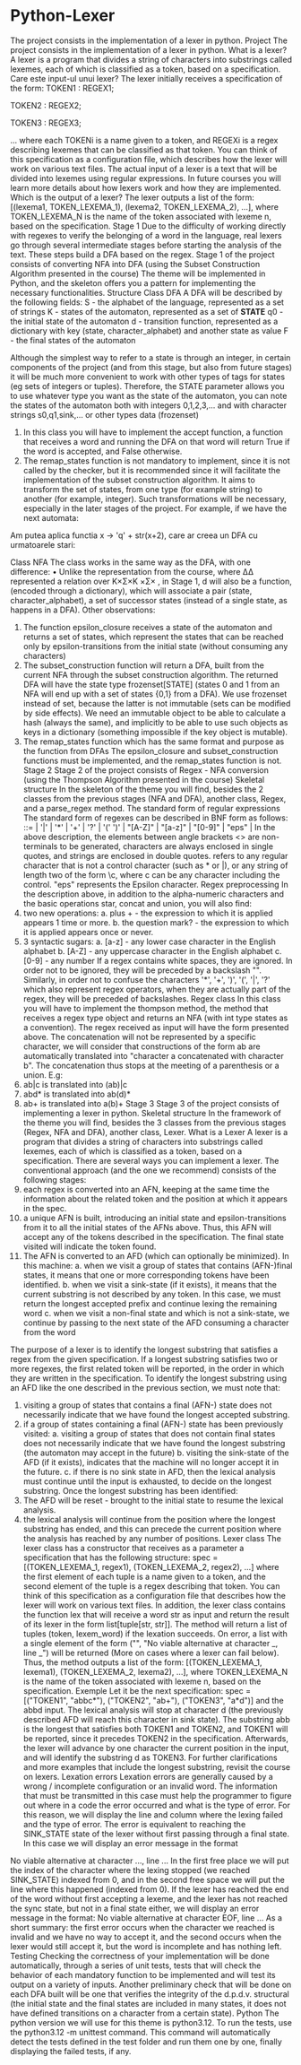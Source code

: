 # Python-Lexer
 The project consists in the implementation of a lexer in python.
 Project
The project consists in the implementation of a lexer in python.
What is a lexer?
A lexer is a program that divides a string of characters into substrings called lexemes, each of which is classified as a token, based on a specification.
Care este input-ul unui lexer?
The lexer initially receives a specification of the form:
TOKEN1 : REGEX1;

TOKEN2 : REGEX2;

TOKEN3 : REGEX3;

...
where each TOKENi is a name given to a token, and REGEXi is a regex describing lexemes that can be classified as that token. You can think of this specification as a configuration file, which describes how the lexer will work on various text files.
The actual input of a lexer is a text that will be divided into lexemes using regular expressions. In future courses you will learn more details about how lexers work and how they are implemented.
Which is the output of a lexer?
The lexer outputs a list of the form: [(lexema1, TOKEN_LEXEMA_1), (lexema2, TOKEN_LEXEMA_2), …], where TOKEN_LEXEMA_N is the name of the token associated with lexeme n, based on the specification.
Stage 1
Due to the difficulty of working directly with regexes to verify the belonging of a word in the language, real lexers go through several intermediate stages before starting the analysis of the text. These steps build a DFA based on the regex.
Stage 1 of the project consists of converting NFA into DFA (using the Subset Construction Algorithm presented in the course)
The theme will be implemented in Python, and the skeleton offers you a pattern for implementing the necessary functionalities.
Structure
Class DFA
A DFA will be described by the following fields:
S - the alphabet of the language, represented as a set of strings
K - states of the automaton, represented as a set of __STATE__
q0 - the initial state of the automaton
d - transition function, represented as a dictionary with key (state, character_alphabet) and another state as value
F - the final states of the automaton

Although the simplest way to refer to a state is through an integer, in certain components of the project (and from this stage, but also from future stages) it will be much more convenient to work with other types of tags for states (eg sets of integers or tuples). Therefore, the STATE parameter allows you to use whatever type you want as the state of the automaton, you can note the states of the automaton both with integers 0,1,2,3,... and with character strings s0,q1,sink,... or other types data (frozenset)

1. In this class you will have to implement the accept function, a function that receives a word and running the DFA on that word will return True if the word is accepted, and False otherwise.
2. The remap_states function is not mandatory to implement, since it is not called by the checker, but it is recommended since it will facilitate the implementation of the subset construction algorithm. It aims to transform the set of states, from one type (for example string) to another (for example, integer). Such transformations will be necessary, especially in the later stages of the project.
For example, if we have the next automata:
 
Am putea aplica functia x → 'q' + str(x+2), care ar creea un DFA cu urmatoarele stari:
 
Class NFA
The class works in the same way as the DFA, with one difference:
• Unlike the representation from the course, where ΔΔ represented a relation over K×Σ×K ×Σ× , in Stage 1, d will also be a function, (encoded through a dictionary), which will associate a pair (state, character_alphabet), a set of successor states (instead of a single state, as happens in a DFA).
Other observations:
1. The function epsilon_closure receives a state of the automaton and returns a set of states, which represent the states that can be reached only by epsilon-transitions from the initial state (without consuming any characters)
2. The subset_construction function will return a DFA, built from the current NFA through the subset construction algorithm. The returned DFA will have the state type frozenset[STATE] (states 0 and 1 from an NFA will end up with a set of states {0,1} from a DFA). We use frozenset instead of set, because the latter is not immutable (sets can be modified by side effects). We need an immutable object to be able to calculate a hash (always the same), and implicitly to be able to use such objects as keys in a dictionary (something impossible if the key object is mutable).
3. The remap_states function which has the same format and purpose as the function from DFAs
The epsilon_closure and subset_construction functions must be implemented, and the remap_states function is not.
Stage 2
Stage 2 of the project consists of Regex - NFA conversion (using the Thompson Algorithm presented in the course)
Skeletal structure
In the skeleton of the theme you will find, besides the 2 classes from the previous stages (NFA and DFA), another class, Regex, and a parse_regex method.
The standard form of regular expressions
The standard form of regexes can be described in BNF form as follows:
<regex> ::= <regex><regex> | 
            <regex> '|' <regex> | 
            <regex>'*' | <regex>'+' | <regex>'?' | 
            '(' <regex> ')' | 
            "[A-Z]" |
            "[a-z]" |
            "[0-9]" |
            "eps" | <character> 
In the above description, the elements between angle brackets <> are non-terminals to be generated, characters are always enclosed in single quotes, and strings are enclosed in double quotes.
<character> refers to any regular character that is not a control character (such as * or |), or any string of length two of the form \c, where c can be any character including the control.
"eps" represents the Epsilon character.
Regex preprocessing
In the description above, in addition to the alpha-numeric characters and the basic operations star, concat and union, you will also find:
1. two new operations:
a. plus + - the expression to which it is applied appears 1 time or more.
b. the question mark? - the expression to which it is applied appears once or never.
2. 3 syntactic sugars:
a. [a-z] - any lower case character in the English alphabet
b. [A-Z] - any uppercase character in the English alphabet
c. [0-9] - any number
If a regex contains white spaces, they are ignored. In order not to be ignored, they will be preceded by a backslash "\". Similarly, in order not to confuse the characters '*', '+', ')', '(', '|', '?' which also represent regex operators, when they are actually part of the regex, they will be preceded of backslashes.
Regex class
In this class you will have to implement the thompson method, the method that receives a regex type object and returns an NFA (with int type states as a convention). The regex received as input will have the form presented above.
The concatenation will not be represented by a specific character, we will consider that constructions of the form ab are automatically translated into "character a concatenated with character b". The concatenation thus stops at the meeting of a parenthesis or a union. E.g:
1. ab|c is translated into (ab)|c
2. abd* is translated into ab(d)*
3. ab+ is translated into a(b)+
Stage 3
Stage 3 of the project consists of implementing a lexer in python.
Skeletal structure
In the framework of the theme you will find, besides the 3 classes from the previous stages (Regex, NFA and DFA), another class, Lexer.
What is a Lexer
A lexer is a program that divides a string of characters into substrings called lexemes, each of which is classified as a token, based on a specification.
There are several ways you can implement a lexer. The conventional approach (and the one we recommend) consists of the following stages:
1. each regex is converted into an AFN, keeping at the same time the information about the related token and the position at which it appears in the spec.
2. a unique AFN is built, introducing an initial state and epsilon-transitions from it to all the initial states of the AFNs above. Thus, this AFN will accept any of the tokens described in the specification. The final state visited will indicate the token found.
3. The AFN is converted to an AFD (which can optionally be minimized). In this machine:
a. when we visit a group of states that contains (AFN-)final states, it means that one or more corresponding tokens have been identified.
b. when we visit a sink-state (if it exists), it means that the current substring is not described by any token. In this case, we must return the longest accepted prefix and continue lexing the remaining word
c. when we visit a non-final state and which is not a sink-state, we continue by passing to the next state of the AFD consuming a character from the word

The purpose of a lexer is to identify the longest substring that satisfies a regex from the given specification. If a longest substring satisfies two or more regexes, the first related token will be reported, in the order in which they are written in the specification.
To identify the longest substring using an AFD like the one described in the previous section, we must note that:
1. visiting a group of states that contains a final (AFN-) state does not necessarily indicate that we have found the longest accepted substring.
2. if a group of states containing a final (AFN-) state has been previously visited:
a. visiting a group of states that does not contain final states does not necessarily indicate that we have found the longest substring (the automaton may accept in the future)
b. visiting the sink-state of the AFD (if it exists), indicates that the machine will no longer accept it in the future.
c. if there is no sink state in AFD, then the lexical analysis must continue until the input is exhausted, to decide on the longest substring.
Once the longest substring has been identified:
1. The AFD will be reset - brought to the initial state to resume the lexical analysis.
2. the lexical analysis will continue from the position where the longest substring has ended, and this can precede the current position where the analysis has reached by any number of positions.
Lexer class
The lexer class has a constructor that receives as a parameter a specification that has the following structure:
spec = [(TOKEN_LEXEMA_1, regex1), (TOKEN_LEXEMA_2, regex2), ...]
where the first element of each tuple is a name given to a token, and the second element of the tuple is a regex describing that token. You can think of this specification as a configuration file that describes how the lexer will work on various text files.
In addition, the lexer class contains the function lex that will receive a word str as input and return the result of its lexer in the form list[tuple[str, str]]. The method will return a list of tuples (token, lexem_word) if the lexation succeeds. On error, a list with a single element of the form ("", "No viable alternative at character _, line _") will be returned (More on cases where a lexer can fail below). Thus, the method outputs a list of the form: [(TOKEN_LEXEMA_1, lexema1), (TOKEN_LEXEMA_2, lexema2), …], where TOKEN_LEXEMA_N is the name of the token associated with lexeme n, based on the specification.
Exemple
Let it be the next specification:
spec = [("TOKEN1", "abbc*"), ("TOKEN2", "ab+"), ("TOKEN3", "a*d")]
and the abbd input. The lexical analysis will stop at character d (the previously described AFD will reach this character in sink state). The substring abb is the longest that satisfies both TOKEN1 and TOKEN2, and TOKEN1 will be reported, since it precedes TOKEN2 in the specification. Afterwards, the lexer will advance by one character the current position in the input, and will identify the substring d as TOKEN3.
For further clarifications and more examples that include the longest substring, revisit the course on lexers.
Lexation errors
Lexation errors are generally caused by a wrong / incomplete configuration or an invalid word. The information that must be transmitted in this case must help the programmer to figure out where in a code the error occurred and what is the type of error. For this reason, we will display the line and column where the lexing failed and the type of error. The error is equivalent to reaching the SINK_STATE state of the lexer without first passing through a final state. In this case we will display an error message in the format

No viable alternative at character ..., line ...
In the first free place we will put the index of the character where the lexing stopped (we reached SINK_STATE) indexed from 0, and in the second free space we will put the line where this happened (indexed from 0).
If the lexer has reached the end of the word without first accepting a lexeme, and the lexer has not reached the sync state, but not in a final state either, we will display an error message in the format:
No viable alternative at character EOF, line ...
As a short summary: the first error occurs when the character we reached is invalid and we have no way to accept it, and the second occurs when the lexer would still accept it, but the word is incomplete and has nothing left.
Testing
Checking the correctness of your implementation will be done automatically, through a series of unit tests, tests that will check the behavior of each mandatory function to be implemented and will test its output on a variety of inputs.
Another preliminary check that will be done on each DFA built will be one that verifies the integrity of the d.p.d.v. structural (the initial state and the final states are included in many states, it does not have defined transitions on a character from a certain state).
Python
The python version we will use for this theme is python3.12. 
To run the tests, use the python3.12 -m unittest command. This command will automatically detect the tests defined in the test folder and run them one by one, finally displaying the failed tests, if any.

